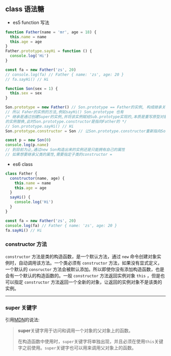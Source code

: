 ## class 语法糖

- es5 function 写法

```js
function Father(name = 'mr', age = 18) {
  this.name = name
  this.age = age
}
Father.prototype.sayHi = function () {
  console.log('Hi')
}

const fa = new Father('zs', 20)
// console.log(fa) // Father { name: 'zs', age: 20 }
// fa.sayHi() // Hi

function Son(sex = 1) {
  this.sex = sex
}

Son.prototype = new Father() // Son.prototype == Father的实例, 构成继承关系
// 所以 Faher的实例的方法,例如sayHi() Son.prototype 也有
/* 继承是通过创建Super的实例,并将该实例赋给Sub.prototype实现的,本质是重写原型对象,用一个新类型
的实例替换,此时Son.prototype.constructor是指向Father的 */
// Son.prototype.sayHi() // Hi
Son.prototype.constructor = Son // 让Son.prototype.constructor重新指向Son

const p = new Son(0)
console.log(p.name)
// 到目前为止,通过new Son构造出来的实例还是只能拥有自己的属性
// 如果想要继承父类的属性,需要指定子类的constructor =
```

- es6 class

```js
class Father {
  constructor(name, age) {
    this.name = name
    this.age = age
  }
  sayHi() {
    console.log('Hi')
  }
}

const fa = new Father('zs', 20)
console.log(fa) // Father { name: 'zs', age: 20 }
fa.sayHi() // Hi
```

### constructor 方法

`constructor` 方法是类的构造函数，是一个默认方法，通过 `new` 命令创建对象实例时，自动调用该方法。一个类必须有 `constructor` 方法，如果没有显式定义，一个默认的 `consructor` 方法会被默认添加。所以即使你没有添加构造函数，也是会有一个默认的构造函数的。一般 `constructor` 方法返回实例对象 `this` ，但是也可以指定 `constructor` 方法返回一个全新的对象，让返回的实例对象不是该类的实例。

---

### super 关键字

引用[MDN](https://developer.mozilla.org/zh-CN/docs/Web/JavaScript/Reference/Operators/super)的说法:

> **super**关键字用于访问和调用一个对象的父对象上的函数。
>
> 在构造函数中使用时，`super`关键字将单独出现，并且必须在使用`this`关键字之前使用。`super`关键字也可以用来调用父对象上的函数。
